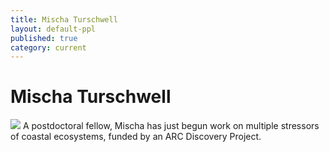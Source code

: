 ```yaml
---
title: Mischa Turschwell
layout: default-ppl
published: true
category: current
---
```


# Mischa Turschwell
![](/images/people/Mischa-Turschwell.jpeg)
A postdoctoral fellow, Mischa has just begun work on multiple stressors of coastal ecosystems, funded by an ARC Discovery Project. 
